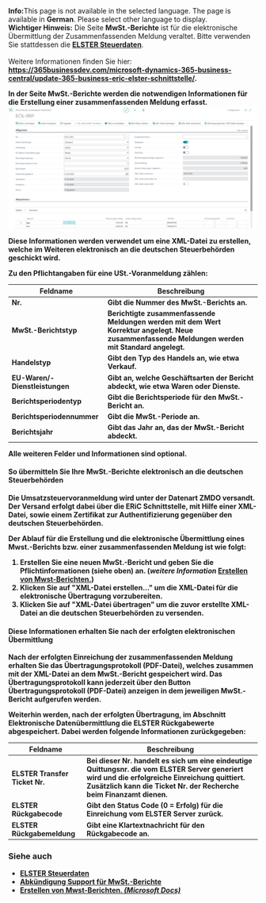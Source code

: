 <div class="alert alert-info">
    <i class="fa-solid fa-lightbulb"></i> <strong>Info:</strong>This page is not available in the selected language. The page is available in <b>German</b>. Please select other language to display.
</div>

<div class="alert alert-warn">
    <i class="fa-solid fa-lightbulb"></i> <strong>Wichtiger Hinweis:</strong> Die Seite <b>MwSt.-Berichte</b> ist für die elektronische Übermittlung der Zusammenfassenden Meldung veraltet. Bitte verwenden Sie stattdessen die <a href="../elster-tax-statements/"><b>ELSTER Steuerdaten</b></a>.<br><br>Weitere Informationen finden Sie hier: <b><a href="https://365businessdev.com/microsoft-dynamics-365-business-central/update-365-business-eric-elster-schnittstelle/" target="_blank"><b>https://365businessdev.com/microsoft-dynamics-365-business-central/update-365-business-eric-elster-schnittstelle/</b></a>.<br>
</div>

In der Seite MwSt.-Berichte werden die notwendigen Informationen für die Erstellung einer zusammenfassenden Meldung erfasst.
![MwSt.-Berichte](/assets/images/365-business-eric/vat-report-de.png)

Diese Informationen werden verwendet um eine XML-Datei zu erstellen, welche im Weiteren elektronisch an die deutschen Steuerbehörden geschickt wird.

Zu den Pflichtangaben für eine USt.-Voranmeldung zählen:

| Feldname | Beschreibung |
| --- | --- |
| Nr. | Gibt die Nummer des MwSt.-Berichts an. |
| MwSt.-Berichtstyp | Berichtigte zusammenfassende Meldungen werden mit dem Wert **Korrektur** angelegt. Neue zusammenfassende Meldungen werden mit **Standard** angelegt.
| Handelstyp | Gibt den Typ des Handels an, wie etwa Verkauf. |
| EU-Waren/-Dienstleistungen | Gibt an, welche Geschäftsarten der Bericht abdeckt, wie etwa Waren oder Dienste. |
| Berichtsperiodentyp | Gibt die Berichtsperiode für den MwSt.-Bericht an. |
| Berichtsperiodennummer | Gibt die MwSt.-Periode an. |
| Berichtsjahr | Gibt das Jahr an, das der MwSt.-Bericht abdeckt. |

Alle weiteren Felder und Informationen sind optional.

#### So übermitteln Sie Ihre MwSt.-Berichte elektronisch an die deutschen Steuerbehörden
Die Umsatzsteuervoranmeldung wird unter der Datenart **ZMDO** versandt. Der Versand erfolgt dabei über die ERiC Schnittstelle, mit Hilfe einer XML-Datei, sowie einem Zertifikat zur Authentifizierung gegenüber den deutschen Steuerbehörden.

Der Ablauf für die Erstellung und die elektronische Übermittlung eines Mwst.-Berichts bzw. einer zusammenfassenden Meldung ist wie folgt:

1. Erstellen Sie eine neuen MwSt.-Bericht und geben Sie die Pflichtinformationen (siehe oben) an. (_weitere Information_ [Erstellen von Mwst-Berichten.](https://docs.microsoft.com/de-de/dynamics365/business-central/localfunctionality/germany/how-to-create-vat-reports))
2. Klicken Sie auf "**XML-Datei erstellen...**" um die XML-Datei für die elektronische Übertragung vorzubereiten.
3. Klicken Sie auf "**XML-Datei übertragen**" um die zuvor erstellte XML-Datei an die deutschen Steuerbehörden zu versenden.

#### Diese Informationen erhalten Sie nach der erfolgten elektronischen Übermittlung

Nach der erfolgten Einreichung der zusammenfassenden Meldung erhalten Sie das **Übertragungsprotokoll (PDF-Datei)**, welches zusammen mit der XML-Datei an dem MwSt.-Bericht gespeichert wird.
Das Übertragungsprotokoll kann jederzeit über den Button **Übertragungsprotokoll (PDF-Datei) anzeigen** in dem jeweiligen MwSt.-Bericht aufgerufen werden.

Weiterhin werden, nach der erfolgten Übertragung, im Abschnitt **Elektronische Datenübermittlung** die ELSTER Rückgabewerte abgespeichert. Dabei werden folgende Informationen zurückgegeben:

| Feldname | Beschreibung |
| --- | --- |
| ELSTER Transfer Ticket Nr. | Bei dieser Nr. handelt es sich um eine eindeutige Quittungsnr. die vom ELSTER Server generiert wird und die erfolgreiche Einreichung quittiert. Zusätzlich kann die Ticket Nr. der Recherche beim Finanzamt dienen. |
| ELSTER Rückgabecode | Gibt den Status Code (0 = Erfolg) für die Einreichung vom ELSTER Server zurück. |
| ELSTER Rückgabemeldung | Gibt eine Klartextnachricht für den Rückgabecode an. |

### Siehe auch
- [ELSTER Steuerdaten](../elster-tax-statements)
- [Abkündigung Support für MwSt.-Berichte](https://365businessdev.com/microsoft-dynamics-365-business-central/update-365-business-eric-elster-schnittstelle/)
- [Erstellen von Mwst-Berichten. _(Microsoft Docs)_](https://docs.microsoft.com/de-de/dynamics365/business-central/localfunctionality/germany/how-to-create-vat-reports)
